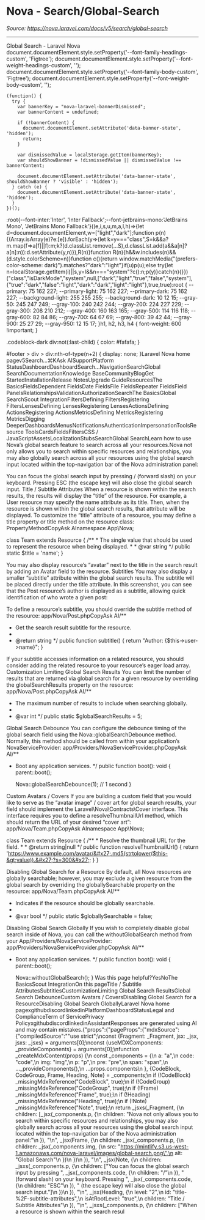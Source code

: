 # Nova - Search/Global-Search

*Source: https://nova.laravel.com/docs/v5/search/global-search*

---

Global Search - Laravel Nova
              document.documentElement.style.setProperty('--font-family-headings-custom', 'Figtree');
              document.documentElement.style.setProperty('--font-weight-headings-custom', '');
              document.documentElement.style.setProperty('--font-family-body-custom', 'Figtree');
              document.documentElement.style.setProperty('--font-weight-body-custom', '');
            
    (function() {
      try {
        var bannerKey = "nova-laravel-bannerDismissed";
        var bannerContent = undefined;
        
        if (!bannerContent) {
          document.documentElement.setAttribute('data-banner-state', 'hidden');
          return;
        }
        
        var dismissedValue = localStorage.getItem(bannerKey);
        var shouldShowBanner = !dismissedValue || dismissedValue !== bannerContent;
        
        document.documentElement.setAttribute('data-banner-state', shouldShowBanner ? 'visible' : 'hidden');
      } catch (e) {
        document.documentElement.setAttribute('data-banner-state', 'hidden');
      }
    })();
  :root{--font-inter:'Inter', 'Inter Fallback';--font-jetbrains-mono:'JetBrains Mono', 'JetBrains Mono Fallback'}((e,i,s,u,m,a,l,h)=>{let d=document.documentElement,w=["light","dark"];function p(n){(Array.isArray(e)?e:[e]).forEach(y=>{let k=y==="class",S=k&&a?m.map(f=>a[f]||f):m;k?(d.classList.remove(...S),d.classList.add(a&&a[n]?a[n]:n)):d.setAttribute(y,n)}),R(n)}function R(n){h&&w.includes(n)&&(d.style.colorScheme=n)}function c(){return window.matchMedia("(prefers-color-scheme: dark)").matches?"dark":"light"}if(u)p(u);else try{let n=localStorage.getItem(i)||s,y=l&&n==="system"?c():n;p(y)}catch(n){}})("class","isDarkMode","system",null,["dark","light","true","false","system"],{"true":"dark","false":"light","dark":"dark","light":"light"},true,true):root {
    --primary: 75 162 227;
    --primary-light: 75 162 227;
    --primary-dark: 75 162 227;
    --background-light: 255 255 255;
    --background-dark: 10 12 15;
    --gray-50: 245 247 249;
    --gray-100: 240 242 244;
    --gray-200: 224 227 229;
    --gray-300: 208 210 212;
    --gray-400: 160 163 165;
    --gray-500: 114 116 118;
    --gray-600: 82 84 86;
    --gray-700: 64 67 69;
    --gray-800: 39 42 44;
    --gray-900: 25 27 29;
    --gray-950: 12 15 17;
  }h1, h2, h3, h4 {
    font-weight: 600 !important;
}

.codeblock-dark div:not(:last-child) {
    color: #fafafa;
}

#footer > div > div:nth-of-type(n+2) {
    display: none;
}Laravel Nova home pagev5Search...⌘KAsk AISupportPlatform StatusDashboardDashboardSearch...NavigationSearchGlobal SearchDocumentationKnowledge BaseCommunityBlogGet StartedInstallationRelease NotesUpgrade GuideResourcesThe BasicsFieldsDependent FieldsDate FieldsFile FieldsRepeater FieldsField PanelsRelationshipsValidationAuthorizationSearchThe BasicsGlobal SearchScout IntegrationFiltersDefining FiltersRegistering FiltersLensesDefining LensesRegistering LensesActionsDefining ActionsRegistering ActionsMetricsDefining MetricsRegistering MetricsDigging DeeperDashboardsMenusNotificationsAuthenticationImpersonationToolsResource ToolsCardsFieldsFiltersCSS / JavaScriptAssetsLocalizationStubsSearchGlobal SearchLearn how to use Nova’s global search feature to search across all your resources.Nova not only allows you to search within specific resources and relationships, you may also globally search across all your resources using the global search input located within the top-navigation bar of the Nova administration panel:

You can focus the global search input by pressing / (forward slash) on your keyboard. Pressing ESC (the escape key) will also close the global search input.
​Title / Subtitle Attributes
When a resource is shown within the search results, the results will display the “title” of the resource. For example, a User resource may specify the name attribute as its title. Then, when the resource is shown within the global search results, that attribute will be displayed.
To customize the “title” attribute of a resource, you may define a title property or title method on the resource class:
PropertyMethodCopyAsk AInamespace App\Nova;

class Team extends Resource 
{
    /**
     * The single value that should be used to represent the resource when being displayed.
     *
     * @var string
     */
    public static $title = &#x27;name&#x27;;
}

You may also display resource’s “avatar” next to the title in the search result by adding an Avatar field to the resource.
​Subtitles
You may also display a smaller “subtitle” attribute within the global search results. The subtitle will be placed directly under the title attribute. In this screenshot, you can see that the Post resource’s author is displayed as a subtitle, allowing quick identification of who wrote a given post:

To define a resource’s subtitle, you should override the subtitle method of the resource:
app/Nova/Post.phpCopyAsk AI/**
 * Get the search result subtitle for the resource.
 *
 * @return string
 */
public function subtitle()
{
    return &quot;Author: {$this-&gt;user-&gt;name}&quot;;
}

If your subtitle accesses information on a related resource, you should consider adding the related resource to your resource’s eager load array.
​Customization
​Limiting Global Search Results
You can limit the number of results that are returned via global search for a given resource by overriding the globalSearchResults property on the resource:
app/Nova/Post.phpCopyAsk AI/**
 * The maximum number of results to include when searching globally.
 *
 * @var int
 */
public static $globalSearchResults = 5;

​Global Search Debounce
You can configure the debounce timing of the global search field using the Nova::globalSearchDebounce method. Normally, this method should be called from within your application’s NovaServiceProvider:
app/Providers/NovaServiceProvider.phpCopyAsk AI/**
 * Boot any application services.
 */
public function boot(): void 
{
    parent::boot();
    
    Nova::globalSearchDebounce(1); // 1 second
}

​Custom Avatars / Covers
If you are building a custom field that you would like to serve as the “avatar image” / cover art for global search results, your field should implement the Laravel\Nova\Contracts\Cover interface. This interface requires you to define a resolveThumbnailUrl method, which should return the URL of your desired “cover art”:
app/Nova/Team.phpCopyAsk AInamespace App\Nova;

class Team extends Resource 
{
    /**
     * Resolve the thumbnail URL for the field.
     *
     * @return string|null
     */
    public function resolveThumbnailUrl()
    {
        return &#x27;https://www.example.com/avatar/&#x27;.md5(strtolower($this-&gt;value)).&#x27;?s=300&#x27;;
    }
}

​Disabling Global Search for a Resource
By default, all Nova resources are globally searchable; however, you may exclude a given resource from the global search by overriding the globallySearchable property on the resource:
app/Nova/Team.phpCopyAsk AI/**
 * Indicates if the resource should be globally searchable.
 *
 * @var bool
 */
public static $globallySearchable = false;

​Disabling Global Search Globally
If you wish to completely disable global search inside of Nova, you can call the withoutGlobalSearch method from your App/Providers/NovaServiceProvider:
app/Providers/NovaServiceProvider.phpCopyAsk AI/**
 * Boot any application services.
 */
public function boot(): void
{
    parent::boot();

    Nova::withoutGlobalSearch();
}
Was this page helpful?YesNoThe BasicsScout IntegrationOn this pageTitle / Subtitle AttributesSubtitlesCustomizationLimiting Global Search ResultsGlobal Search DebounceCustom Avatars / CoversDisabling Global Search for a ResourceDisabling Global Search GloballyLaravel Nova home pagexgithubdiscordlinkedinPlatformDashboardStatusLegal and ComplianceTerm of ServicePrivacy PolicyxgithubdiscordlinkedinAssistantResponses are generated using AI and may contain mistakes.{"props":{"pageProps":{"mdxSource":{"compiledSource":"\"use strict\";\nconst {Fragment: _Fragment, jsx: _jsx, jsxs: _jsxs} = arguments[0];\nconst {useMDXComponents: _provideComponents} = arguments[0];\nfunction _createMdxContent(props) {\n  const _components = {\n    a: \"a\",\n    code: \"code\",\n    img: \"img\",\n    p: \"p\",\n    pre: \"pre\",\n    span: \"span\",\n    ..._provideComponents(),\n    ...props.components\n  }, {CodeBlock, CodeGroup, Frame, Heading, Note} = _components;\n  if (!CodeBlock) _missingMdxReference(\"CodeBlock\", true);\n  if (!CodeGroup) _missingMdxReference(\"CodeGroup\", true);\n  if (!Frame) _missingMdxReference(\"Frame\", true);\n  if (!Heading) _missingMdxReference(\"Heading\", true);\n  if (!Note) _missingMdxReference(\"Note\", true);\n  return _jsxs(_Fragment, {\n    children: [_jsx(_components.p, {\n      children: \"Nova not only allows you to search within specific resources and relationships, you may also globally search across all your resources using the global search input located within the top-navigation bar of the Nova administration panel:\"\n    }), \"\\n\", _jsx(Frame, {\n      children: _jsx(_components.p, {\n        children: _jsx(_components.img, {\n          src: \"https://mintlify.s3.us-west-1.amazonaws.com/nova-laravel/images/global-search.png\",\n          alt: \"Global Search\"\n        })\n      })\n    }), \"\\n\", _jsx(Note, {\n      children: _jsxs(_components.p, {\n        children: [\"You can focus the global search input by pressing \", _jsx(_components.code, {\n          children: \"/\"\n        }), \" (forward slash) on your keyboard. Pressing \", _jsx(_components.code, {\n          children: \"ESC\"\n        }), \" (the escape key) will also close the global search input.\"]\n      })\n    }), \"\\n\", _jsx(Heading, {\n      level: \"2\",\n      id: \"title-%2F-subtitle-attributes\",\n      isAtRootLevel: \"true\",\n      children: \"Title / Subtitle Attributes\"\n    }), \"\\n\", _jsxs(_components.p, {\n      children: [\"When a resource is shown within the search resul